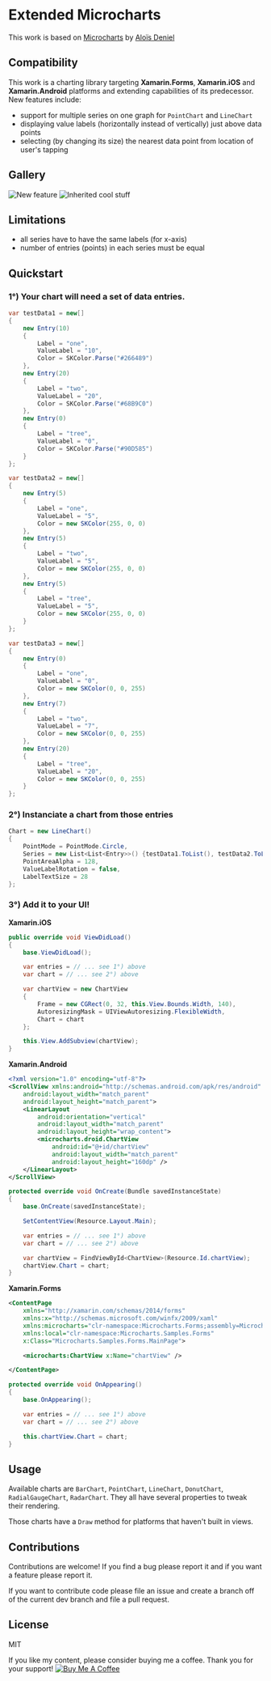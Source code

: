 # Extended Microcharts

This work is based on [Microcharts](https://github.com/aloisdeniel/Microcharts) by [Aloïs Deniel](http://aloisdeniel.github.io)

## Compatibility

This work is a charting library targeting **Xamarin.Forms**, **Xamarin.iOS** and **Xamarin.Android** platforms and extending capabilities of its predecessor. 
New features include:
* support for multiple series on one graph for `PointChart` and `LineChart`
* displaying value labels (horizontally instead of vertically) just above data points
* selecting (by changing its size) the nearest data point from location of user's tapping

## Gallery
 
![New feature](Documentation/images/multiple_series.png)
![Inherited cool stuff](Documentation/images/Gallery.png)

## Limitations
* all series have to have the same labels (for x-axis) 
* number of entries (points) in each series must be equal

## Quickstart

### 1°) Your chart will need a set of data entries.

```csharp
var testData1 = new[]
{
	new Entry(10)
	{
		Label = "one",
		ValueLabel = "10",
		Color = SKColor.Parse("#266489")
	},
	new Entry(20)
	{
		Label = "two",
		ValueLabel = "20",
		Color = SKColor.Parse("#68B9C0")
	},
	new Entry(0)
	{
		Label = "tree",
		ValueLabel = "0",
		Color = SKColor.Parse("#90D585")
	}
};

var testData2 = new[]
{
	new Entry(5)
	{
		Label = "one",
		ValueLabel = "5",
		Color = new SKColor(255, 0, 0)
	},
	new Entry(5)
	{
		Label = "two",
		ValueLabel = "5",
		Color = new SKColor(255, 0, 0)
	},
	new Entry(5)
	{
		Label = "tree",
		ValueLabel = "5",
		Color = new SKColor(255, 0, 0)
	}
};

var testData3 = new[]
{
	new Entry(0)
	{
		Label = "one",
		ValueLabel = "0",
		Color = new SKColor(0, 0, 255)
	},
	new Entry(7)
	{
		Label = "two",
		ValueLabel = "7",
		Color = new SKColor(0, 0, 255)
	},
	new Entry(20)
	{
		Label = "tree",
		ValueLabel = "20",
		Color = new SKColor(0, 0, 255)
	}
};

```

### 2°) Instanciate a chart from those entries

```csharp
Chart = new LineChart()
{
	PointMode = PointMode.Circle,
	Series = new List<List<Entry>>() {testData1.ToList(), testData2.ToList(), testData3.ToList()},
	PointAreaAlpha = 128,
	ValueLabelRotation = false,
	LabelTextSize = 28
};
```

### 3°) Add it to your UI!

**Xamarin.iOS**

```csharp
public override void ViewDidLoad()
{
    base.ViewDidLoad();

    var entries = // ... see 1°) above
    var chart = // ... see 2°) above

    var chartView = new ChartView
    {
        Frame = new CGRect(0, 32, this.View.Bounds.Width, 140),
        AutoresizingMask = UIViewAutoresizing.FlexibleWidth,
        Chart = chart
    };

	this.View.AddSubview(chartView);
}
```

**Xamarin.Android**

```xml
<?xml version="1.0" encoding="utf-8"?>
<ScrollView xmlns:android="http://schemas.android.com/apk/res/android"
    android:layout_width="match_parent"
    android:layout_height="match_parent">
    <LinearLayout 
        android:orientation="vertical"
        android:layout_width="match_parent"
        android:layout_height="wrap_content">
        <microcharts.droid.ChartView
            android:id="@+id/chartView"
            android:layout_width="match_parent"
            android:layout_height="160dp" />
    </LinearLayout>
</ScrollView>
```

```csharp
protected override void OnCreate(Bundle savedInstanceState)
{
    base.OnCreate(savedInstanceState);

    SetContentView(Resource.Layout.Main);

    var entries = // ... see 1°) above
    var chart = // ... see 2°) above

    var chartView = FindViewById<ChartView>(Resource.Id.chartView);
    chartView.Chart = chart;
}
```

**Xamarin.Forms**

```xml
<ContentPage 
    xmlns="http://xamarin.com/schemas/2014/forms" 
    xmlns:x="http://schemas.microsoft.com/winfx/2009/xaml" 
    xmlns:microcharts="clr-namespace:Microcharts.Forms;assembly=Microcharts.Forms" 
    xmlns:local="clr-namespace:Microcharts.Samples.Forms" 
    x:Class="Microcharts.Samples.Forms.MainPage">

    <microcharts:ChartView x:Name="chartView" />

</ContentPage>
```

```csharp
protected override void OnAppearing()
{
    base.OnAppearing();

    var entries = // ... see 1°) above
    var chart = // ... see 2°) above

    this.chartView.Chart = chart;
}
```

## Usage

Available charts are `BarChart`, `PointChart`, `LineChart`, `DonutChart`, `RadialGaugeChart`, `RadarChart`. They all have several properties to tweak their rendering.

Those charts have a `Draw` method for platforms that haven't built in views.

## Contributions

Contributions are welcome! If you find a bug please report it and if you want a feature please report it.

If you want to contribute code please file an issue and create a branch off of the current dev branch and file a pull request.

## License

MIT

If you like my content, please consider buying me a coffee. Thank you for your support!
[![Buy Me A Coffee](https://www.buymeacoffee.com/assets/img/custom_images/orange_img.png)](https://www.buymeacoffee.com/JALQwKaqH)
